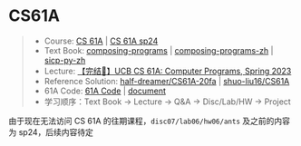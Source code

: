 # CS61A

> + Course: [CS 61A](https://cs61a.org/) | [CS 61A sp24](https://www.learncs.site/docs/curriculum-resource/cs61a)
> + Text Book: [composing-programs](https://www.composingprograms.com/) | [composing-programs-zh](https://composingprograms.netlify.app/) | [sicp-py-zh](https://github.com/wizardforcel/sicp-py-zh?tab=readme-ov-file)
> + Lecture: [【完结🎉】UCB CS 61A: Computer Programs, Spring 2023](https://www.bilibili.com/video/BV1s3411G7yM/)
> + Reference Solution: [half-dreamer/CS61A-20fa](https://github.com/half-dreamer/CS61A-20fa) | [shuo-liu16/CS61A](https://github.com/shuo-liu16/CS61A)
> + 61A Code: [61A Code](https://code.cs61a.org/) | [document](https://cs61a.org/articles/61a-code-docs/)
> + 学习顺序：Text Book -> Lecture -> Q&A -> Disc/Lab/HW -> Project

由于现在无法访问 CS 61A 的往期课程，`disc07/lab06/hw06/ants` 及之前的内容为 sp24，后续内容待定
